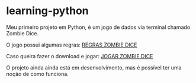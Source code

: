 # learning-python

Meu primeiro projeto em Python, é um jogo de dados via terminal chamado Zombie Dice. 

O jogo possui algumas regras: <a href="https://wellingtonmerlos.github.io/learning-python/projeto-zombie-dice/regras-zombie-dice.pdf">REGRAS ZOMBIE DICE</a>

Caso queira fazer o download e jogar: <a href="https://wellingtonmerlos.github.io/learning-python/projeto-zombie-dice/projeto-zombie-dice.py">JOGAR ZOMBIE DICE</a>

O projeto ainda ainda está em desenvolvimento, mas é possível ter uma noção de como funciona.